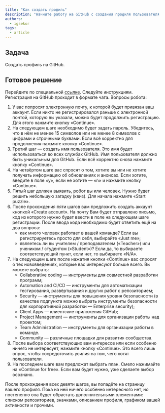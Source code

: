 ```yaml
---
title: "Как создать профиль"
description: "Начните работу на GitHub с создания профиля пользователя."
authors:
  - igsekor
tags:
  - article
---
```


## Задача

Создать профиль на GitHub.

## Готовое решение

Перейдите по специальной [ссылке](https://github.com/signup?source=login "Create an account"). Следуйте инструкциям. Регистрация на GitHub проходит в формате чата. Вопросы робота:

1. У вас попросят электронную почту, к которой будет привязан ваш аккаунт. Если никто не регистрировался раньше с электронной почтой, которую вы указали, можно будет продолжить регистрацию. Для этого нажмите кнопку «Continue».
2. На следующем шаге необходимо будет задать пароль. Убедитесь, что в нём не менее 15 символов или не менее 8 символов с цифрами и строчными буквами. Если всё корректно для продолжения нажмите кнопку «Continue».
3. Третий шаг — создать имя пользователя. Это имя будет использоваться во всех службах GitHub. Имя пользователя должно быть уникальным для GitHub. Если всё корректно снова нажмите кнопку «Continue».
4. На четвёртом шаге вас спросят о том, хотите вы или не хотите получать информацию об обновлениях и анонсах. Если хотите, введите в поле «y», если не хотите — «n» и нажмите кнопку «Continue».
5. Пятый шаг должен выявить, робот вы или человек. Нужно будет решить небольшую загадку (квиз). Для начала нажмите «Start puzzle».
6. После прохождения пяти шагов вам предложить создать аккаунт кнопкой «Create account». На почту Вам будет отправлено письмо, код из которого нужно будет ввести в поле на следующем шаге регистрации. После ввода кода необходимо будет ответить ещё на два вопроса:
	- как много  человек работает в вашей команде? Если вы регистрируетесь просто для себя, выбирайте «Just me»;
	- являетесь ли вы учителем / преподавателем («Teacher») или учеником / студентом («Student»)? Если да, то выбираете соответствующий пункт, если нет, то выбираете «N/A».
7. На следующем шаге после нажатия кнопки «Continue» вас спросят о тех нововведениях, которые вас интересуют больше всего. Вы можете выбрать:
	- Collaborative coding — инструменты для совместной разработки программ;
	- Automation and CI/CD — инструменты для автоматизации тестирования, развёртывания и других работ с репозиторием;
	- Security — инструменты для повышения уровня безопасности (в качестве подпункта можно выбрать инструменты безопасности для корпоративной разработки — Enterprise security);
	- Client Apps — клиентские приложения GitHub;
	- Project Management — инструменты для организации работы над проектом;
	- Team Administration — инструменты для организации работы в команде.
	- Community — различные площадки для развития сообщества.
8. После выбора соответствующих вам интересов или если особенно ничего  не интересует, нажмите кнопку «Continue». Это всего лишь опрос, чтобы сосредоточить усилия на том, чего хотят пользователи.
9. На последнем шаге вам предложат выбрать план. Смело нажимайте на «Continue for free». Если вам будет нужно, уже сделаете выбор осознано.

После прохождения всех девяти шагов, вы попадёте на страницу вашего профиля. Пока на ней ничего особенно интересного нет, но постепенно она будет обрастать дополнительными элементами: списком репозиториев, значками, описанием профиля, графиком вашей активности и прочими.
